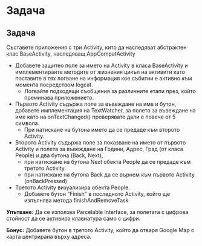 # Задача

## Задачa

Съставете приложения с три Аctivity, кито да наследяват абстрактен клас BaseActivity, наследяващ AppCompatActivity

* Добавете защитео поле за името на Activity в класа BaseActivity и имплементираите методите от жизнения цикъл на активити като поставите в тях логване на информация кое събитии е активно към момента посредством logcat.&#x20;
  * Логвайте подходящи съобщения за различните етапи през, който преминава приложението.
* Първото Аctivity съдържа поле за въвеждане на име и бутон, добавете имплементация на TextWatcher, за полето за въвеждане на име като на onTextChanged() проверявате дали е повече от 5 символа.&#x20;
  * При натискане на бутона името да се предаде към второто Аctivity.
* Второто Аctivity съдържа поле за показване на името от първото Аctivity и полета за въвеждане на Години, Адрес, Град (от класа People) и два бутона (Back, Next),&#x20;
  * при натискане на бутона Next обекта People да се предаде към третото Аctivity.
  * при натискане на бутона Back да се върнем към първото Activity (onBackPressed)
* Третото Аctivity визуализира обекта People.
  * Добавете бутон "Finish" в последното Activity, който ще изпълнява метода finishAndRemoveTask

**Упътване:** Да се използва Parcelable Interface, за полетата с цифрова стойност да се активира клавиатура само с цифри.

**Бонус:** Добавете бутон в третото Аctivity, който да отваря Google Map с карта центрирана върху адреса.
